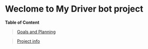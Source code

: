 # Weclome to My Driver bot project
**Table of Content**
> [Goals and Planning](docs/project_plan)

> [Project info](docs/project_info)
